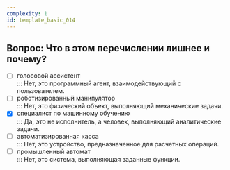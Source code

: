 ```yaml
---
complexity: 1
id: template_basic_014
---
```

## Вопрос: Что в этом перечислении лишнее и почему?

- [ ] голосовой ассистент  
  ::: Нет, это программный агент, взаимодействующий с пользователем.  
- [ ] роботизированный манипулятор  
  ::: Нет, это физический объект, выполняющий механические задачи.  
- [x] специалист по машинному обучению  
  ::: Да, это не исполнитель, а человек, выполняющий аналитические задачи.  
- [ ] автоматизированная касса  
  ::: Нет, это устройство, предназначенное для расчетных операций.  
- [ ] промышленный автомат  
  ::: Нет, это система, выполняющая заданные функции.
